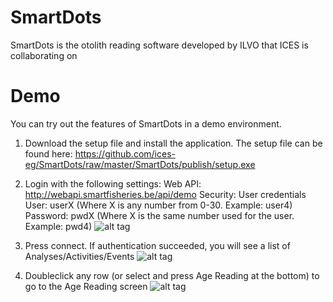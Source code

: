 # SmartDots
SmartDots is the otolith reading software developed by ILVO that ICES is collaborating on

# Demo
You can try out the features of SmartDots in a demo environment.

1. Download the setup file and install the application. The setup file can be found here:
https://github.com/ices-eg/SmartDots/raw/master/SmartDots/publish/setup.exe

2. Login with the following settings:
Web API: http://webapi.smartfisheries.be/api/demo
Security: User credentials
User: userX   (Where X is any number from 0-30. Example: user4)
Password: pwdX (Where X is the same number used for the user. Example: pwd4)
![alt tag](http://193.190.112.136/smartdots/smartdots-login-demo.PNG "SmartDots login")

3. Press connect. If authentication succeeded, you will see a list of Analyses/Activities/Events
![alt tag](http://193.190.112.136/smartdots/smartdots-activities-demo.PNG "SmartDots login")

4. Doubleclick any row (or select and press Age Reading at the bottom) to go to the Age Reading screen
![alt tag](http://193.190.112.136/smartdots/smartdots-agereading-demo.PNG "SmartDots login")
